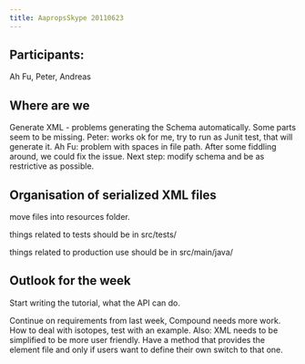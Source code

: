 ```yaml
---
title: AapropsSkype 20110623
---
```


Participants:
-------------

Ah Fu, Peter, Andreas

Where are we
------------

Generate XML - problems generating the Schema automatically. Some parts
seem to be missing. Peter: works ok for me, try to run as Junit test,
that will generate it. Ah Fu: problem with spaces in file path. After
some fiddling around, we could fix the issue. Next step: modify schema
and be as restrictive as possible.

Organisation of serialized XML files
------------------------------------

move files into resources folder.

things related to tests should be in src/tests/

things related to production use should be in src/main/java/

Outlook for the week
--------------------

Start writing the tutorial, what the API can do.

Continue on requirements from last week, Compound needs more work. How
to deal with isotopes, test with an example. Also: XML needs to be
simplified to be more user friendly. Have a method that provides the
element file and only if users want to define their own switch to that
one.

